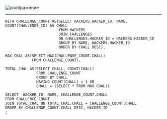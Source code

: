 ![изображение](https://github.com/papchukev/SQL_solutions/assets/149643273/9664436d-85ee-4525-80b3-2e3cdaf5fb02)

---------------------
    WITH CHALLENGE_COUNT AS(SELECT HACKERS.HACKER_ID, NAME, COUNT(CHALLENGE_ID) AS CHALL
                            FROM HACKERS 
                            JOIN CHALLENGES 
                            ON CHALLENGES.HACKER_ID = HACKERS.HACKER_ID
                            GROUP BY NAME, HACKERS.HACKER_ID
                            ORDER BY CHALL DESC),
    
    MAX_CHAL AS(SELECT MAX(CHALLENGE_COUNT.CHALL) 
                FROM CHALLENGE_COUNT),
    
    TOTAL_CHAL AS(SELECT CHALL, COUNT(CHALL)
                  FROM CHALLENGE_COUNT
                  GROUP BY CHALL
                  HAVING COUNT(CHALL) = 1 OR 
                  CHALL = (SELECT * FROM MAX_CHAL))
    
    SELECT  HACKER_ID, NAME, CHALLENGE_COUNT.CHALL
    FROM CHALLENGE_COUNT
    JOIN TOTAL_CHAL ON TOTAL_CHAL.CHALL = CHALLENGE_COUNT.CHALL
    ORDER BY CHALLENGE_COUNT.CHALL DESC, HACKER_ID
    ;
